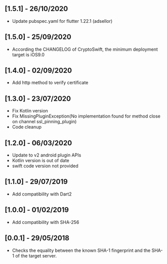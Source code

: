 ## [1.5.1] - 26/10/2020

* Update pubspec.yaml for flutter 1.22.1 (adsellor)

## [1.5.0] - 25/09/2020

* According the CHANGELOG of CryptoSwift, the minimum deployment target is iOS9.0

## [1.4.0] - 02/09/2020

* Add http method to verify certificate

## [1.3.0] - 23/07/2020

* Fix Kotlin version
* Fix MissingPluginException(No implementation found for method close on channel ssl_pinning_plugin)
* Code cleanup

## [1.2.0] - 06/03/2020

* Update to v2 android plugin APIs
* Kotlin version is out of date
* swift code version not provided

## [1.1.0] - 29/07/2019

* Add compatibility with Dart2

## [1.0.0] - 01/02/2019

* Add compatibility with SHA-256


## [0.0.1] - 29/05/2018

* Checks the equality between the known SHA-1 fingerprint and the SHA-1 of the target server.
